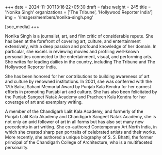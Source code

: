 +++
date = 2024-11-30T13:16:22+05:30
draft = false
weight = 245
title = 'Nonika Singh'
organizations = ['The Tribune', 'Hollywood Reporter India']
img = '/images/members/nonika-singh.png'

[soc_media]
+++

Nonika Singh is a journalist, art, and film critic of considerable repute. She has been at the forefront of covering art, culture, and entertainment extensively, with a deep passion and profound knowledge of her domain. In particular, she excels in reviewing movies and profiling well-known personalities connected to the entertainment, visual, and performing arts. She writes for leading dailies in the country, including The Tribune and The Hollywood Reporter India.

She has been honored for her contributions to building awareness of art and culture by renowned institutions. In 2001, she was conferred with the 17th Balraj Sahani Memorial Award by Punjab Kala Kendra for her earnest efforts in promoting Punjabi art and culture. She has also been felicitated by the Punjab Sangeet Natak Academy and Pracheen Kala Kendra for her coverage of art and exemplary writing.

A member of the Chandigarh Lalit Kala Academy, and formerly of the Punjab Lalit Kala Akademy and Chandigarh Sangeet Natak Academy, she is not only an avid follower of art in all forms but has also set many new precedents in art writing. She co-authored Contemporary Art North India, in which she created sharp pen portraits of celebrated artists and their works. More recently, she authored a unique biography of S. S. Bhatti, the former principal of the Chandigarh College of Architecture, who is a multifaceted personality.
